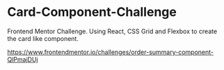 # Card-Component-Challenge
Frontend Mentor Challenge. Using React, CSS Grid and Flexbox to create the card like component. 

https://www.frontendmentor.io/challenges/order-summary-component-QlPmajDUj


